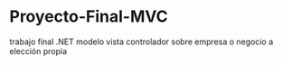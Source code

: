 # Proyecto-Final-MVC
trabajo final  .NET modelo vista controlador sobre empresa o negocio a elección propia 
